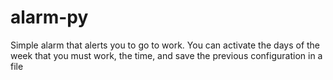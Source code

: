 # alarm-py
Simple alarm that alerts you to go to work. You can activate the days of the week that you must work, the time, and save the previous configuration in a file
